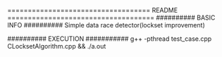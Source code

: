 =================================== README ====================================
########## BASIC INFO ##########
Simple data race detector(lockset improvement)


########## EXECUTION ###########
g++ -pthread test_case.cpp CLocksetAlgorithm.cpp && ./a.out
